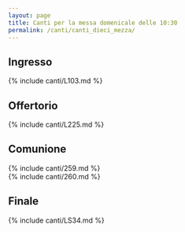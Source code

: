 ```yaml
---
layout: page
title: Canti per la messa domenicale delle 10:30
permalink: /canti/canti_dieci_mezza/
---
```


## Ingresso
{% include canti/L103.md %}     

## Offertorio
{% include canti/L225.md %}   

## Comunione   
{% include canti/259.md %}   
{% include canti/260.md %}    

## Finale
{% include canti/LS34.md %}
